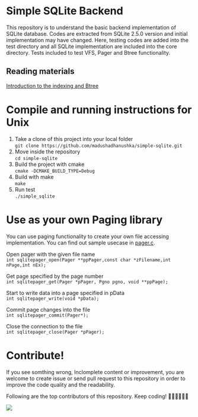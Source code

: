 Simple SQLite Backend
=========
This repository is to understand the basic backend implementation of SQLite database. Codes are extracted from SQLite 2.5.0 version and initial implementation may have changed. Here, testing codes are added into the test directory and all SQLite implementation are included into the core directory. Tests included to test VFS, Pager and Btree functionality.

## Reading materials
[Introduction to the indexing and Btree](https://github.com/madushadhanushka/simple-sqlite/blob/master/blog/introduction_to_btree_and_bplustree.md)


Compile and running instructions for Unix
======

1. Take a clone of this project into your local folder 
<br/>`git clone https://github.com/madushadhanushka/simple-sqlite.git`
2. Move inside the repository
<br/>`cd simple-sqlite`
3. Build the project with cmake
<br/>`cmake -DCMAKE_BUILD_TYPE=Debug`
4. Build with make
<br/>`make`
5. Run test 
<br/>`./simple_sqlite`

Use as your own Paging library
========
You can use paging functionality to create your own file accessing implementation. You can find out sample usecase in [pager.c](https://github.com/madushadhanushka/simple-sqlite/blob/master/test/pagetest.c).

Open pager with the given file name<br/>
`int sqlitepager_open(Pager **ppPager,const char *zFilename,int nPage,int nEx);`

Get page specified by the page number<br/>
`int sqlitepager_get(Pager *pPager, Pgno pgno, void **ppPage);`


Start to write data into a page specified in pData<br/>
`int sqlitepager_write(void *pData);`

Commit page changes into the file<br/>
`int sqlitepager_commit(Pager*);`

Close the connection to the file<br/>
`int sqlitepager_close(Pager *pPager);`


Contribute!
===========
If you see somthing wrong, Inclomplete content or improvement, you are welcome to create issue or send pull request to this repository in order to improve the code quality and the readability.

Following are the top contributors of this repository. Keep coding! 👨🏻‍💻👩🏻‍💻

<a href = "https://github.com/madushadhanushka/simple-sqlite/graphs/contributors">
  <img src = "https://contrib.rocks/image?repo=madushadhanushka/simple-sqlite"/>
</a>

